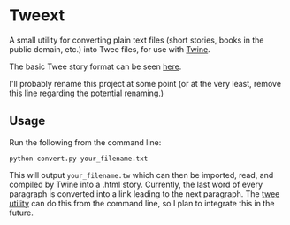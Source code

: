 # Tweext

A small utility for converting plain text files (short stories, books in the public domain, etc.) into Twee files, for use with [Twine](http://twinery.org/).

The basic Twee story format can be seen [here](http://twinery.org/wiki/writing_source_code_files).

I'll probably rename this project at some point (or at the very least, remove this line regarding the potential renaming.)

## Usage

Run the following from the command line:

    python convert.py your_filename.txt

This will output ``your_filename.tw`` which can then be imported, read, and compiled by Twine into a .html story. Currently, the last word of every paragraph is converted into a link leading to the next paragraph. The [twee utility](https://github.com/tweecode/twee) can do this from the command line, so I plan to integrate this in the future.